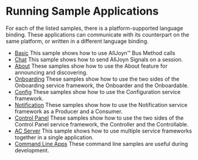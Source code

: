 # Running Sample Applications

For each of the listed samples, there is a platform-supported language binding. These applications can communicate with its counterpart on the same platform, or written in a different language binding.

- [Basic][basic] This sample shows how to use AllJoyn&trade; Bus Method calls
- [Chat][chat] This sample shows how to send AllJoyn Signals on a session.
- [About][about] These samples show how to use the About feature for announcing and discovering.
- [Onboarding][onboarding] These samples show how to use the two sides of the Onboarding service framework, the Onboarder and the Onboardable.
- [Config][config] These samples show how to use the Configuration service framework.
- [Notification][notification] These samples show how to use the Notification service framework as a Producer and a Consumer.
- [Control Panel][controlpanel] These samples show how to use the two sides of the Control Panel service framework, the Controller and the Controllable.
- [AC Server][acserver] This sample shows how to use multiple service frameworks together in a single application.
- [Command Line Apps][cli] These command line samples are useful during development.

[basic]: /develop/run_sample_apps/basic
[chat]: /develop/run_sample_apps/chat
[about]: /develop/run_sample_apps/about
[onboarding]: /develop/run_sample_apps/onboarding
[config]: /develop/run_sample_apps/config
[notification]: /develop/run_sample_apps/notification
[controlpanel]: /develop/run_sample_apps/controlpanel
[acserver]: /develop/run_sample_apps/acserver
[cli]: /develop/run_sample_apps/test
